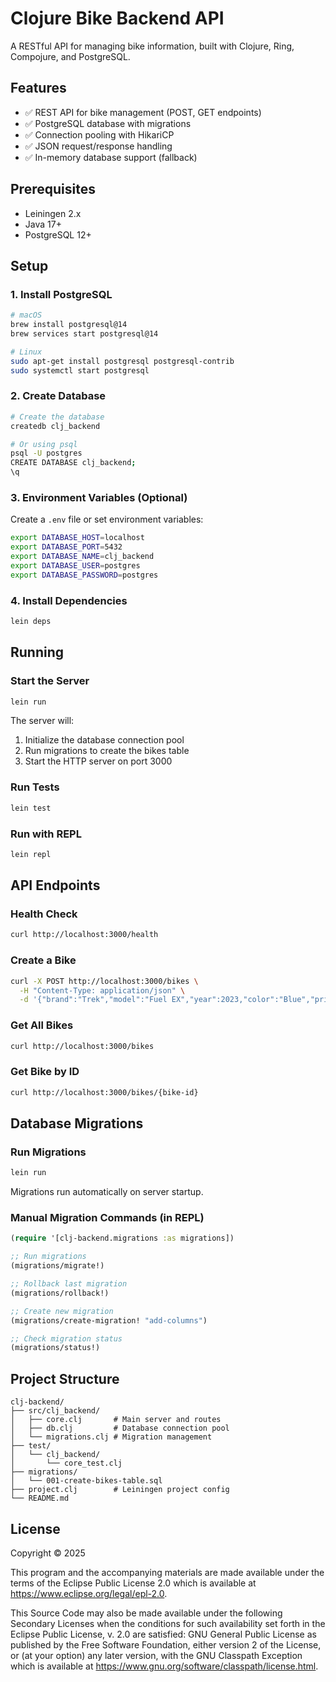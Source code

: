 # Clojure Bike Backend API

A RESTful API for managing bike information, built with Clojure, Ring, Compojure, and PostgreSQL.

## Features

- ✅ REST API for bike management (POST, GET endpoints)
- ✅ PostgreSQL database with migrations
- ✅ Connection pooling with HikariCP
- ✅ JSON request/response handling
- ✅ In-memory database support (fallback)

## Prerequisites

- Leiningen 2.x
- Java 17+
- PostgreSQL 12+

## Setup

### 1. Install PostgreSQL

```bash
# macOS
brew install postgresql@14
brew services start postgresql@14

# Linux
sudo apt-get install postgresql postgresql-contrib
sudo systemctl start postgresql
```

### 2. Create Database

```bash
# Create the database
createdb clj_backend

# Or using psql
psql -U postgres
CREATE DATABASE clj_backend;
\q
```

### 3. Environment Variables (Optional)

Create a `.env` file or set environment variables:

```bash
export DATABASE_HOST=localhost
export DATABASE_PORT=5432
export DATABASE_NAME=clj_backend
export DATABASE_USER=postgres
export DATABASE_PASSWORD=postgres
```

### 4. Install Dependencies

```bash
lein deps
```

## Running

### Start the Server

```bash
lein run
```

The server will:

1. Initialize the database connection pool
2. Run migrations to create the bikes table
3. Start the HTTP server on port 3000

### Run Tests

```bash
lein test
```

### Run with REPL

```bash
lein repl
```

## API Endpoints

### Health Check

```bash
curl http://localhost:3000/health
```

### Create a Bike

```bash
curl -X POST http://localhost:3000/bikes \
  -H "Content-Type: application/json" \
  -d '{"brand":"Trek","model":"Fuel EX","year":2023,"color":"Blue","price":2500}'
```

### Get All Bikes

```bash
curl http://localhost:3000/bikes
```

### Get Bike by ID

```bash
curl http://localhost:3000/bikes/{bike-id}
```

## Database Migrations

### Run Migrations

```bash
lein run
```

Migrations run automatically on server startup.

### Manual Migration Commands (in REPL)

```clojure
(require '[clj-backend.migrations :as migrations])

;; Run migrations
(migrations/migrate!)

;; Rollback last migration
(migrations/rollback!)

;; Create new migration
(migrations/create-migration! "add-columns")

;; Check migration status
(migrations/status!)
```

## Project Structure

```
clj-backend/
├── src/clj_backend/
│   ├── core.clj       # Main server and routes
│   ├── db.clj         # Database connection pool
│   └── migrations.clj # Migration management
├── test/
│   └── clj_backend/
│       └── core_test.clj
├── migrations/
│   └── 001-create-bikes-table.sql
├── project.clj        # Leiningen project config
└── README.md
```

## License

Copyright © 2025

This program and the accompanying materials are made available under the
terms of the Eclipse Public License 2.0 which is available at
https://www.eclipse.org/legal/epl-2.0.

This Source Code may also be made available under the following Secondary
Licenses when the conditions for such availability set forth in the Eclipse
Public License, v. 2.0 are satisfied: GNU General Public License as published by
the Free Software Foundation, either version 2 of the License, or (at your
option) any later version, with the GNU Classpath Exception which is available
at https://www.gnu.org/software/classpath/license.html.
